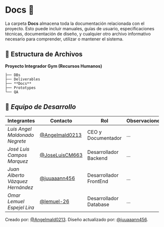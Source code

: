 # Docs 📑

La carpeta **Docs** almacena toda la documentación relacionada con el proyecto. Esto puede incluir manuales, guías de usuario, especificaciones técnicas, documentación de diseño, y cualquier otro archivo informativo necesario para comprender, utilizar o mantener el sistema.

## 📁 **Estructura de Archivos**
**Proyecto Integrador Gym (Recursos Humanos)**

```plaintext
├── DBs
├── Deliverables
├── **Docs**
├── Prototypes
└── QA
```

## 👥 *Equipo de Desarrollo*

| Integrantes                   | Contacto                                                   | Rol                      | Observaciones |
| ----------------------------- | ---------------------------------------------------------- | ------------------------ | ------------- |
| *Luis Angel Maldonado Negrete*    | [@Angelmald0213](https://github.com/Angelmald0213)                     | CEO y Documentador | ...           |
| *José Luis Campos Marquez* | [@JoseLuisCM663](https://github.com/JoseLuisCM663)             | Desarrollador Backend             | ...           |
| *Juan Alberto Vázquez Hernández*   | [@juuaaann456](https://github.com/MRVargas19)               | Desarrollador FrontEnd             | ...           |
| *Omar Lemuel Espejel Lira* | [@lemuel-26](https://github.com/lemuel-26) | Desarrollador Database   | ...           |


Creado por: [@Angelmald0213](https://github.com/Angelmald0213).
Diseño actualizado por: [@juuaaann456](https://github.com/juuaaann456). 


